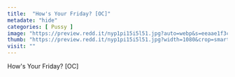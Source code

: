 ```yaml
---
title:  "How's Your Friday? [OC]"
metadate: "hide"
categories: [ Pussy ]
image: "https://preview.redd.it/nyp1pi15i5l51.jpg?auto=webp&s=eeaae1f3cbc6b249a2b63f547a050ab84aca187e"
thumb: "https://preview.redd.it/nyp1pi15i5l51.jpg?width=1080&crop=smart&auto=webp&s=ea621a45113be5794f8b8ab7288a8376d600d0ae"
visit: ""
---
```

How's Your Friday? [OC]
